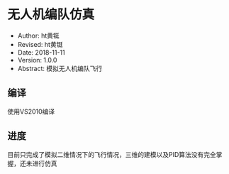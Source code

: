 #  无人机编队仿真
 - Author: ht黄铤
- Revised: ht黄铤 
- Date: 2018-11-11 
- Version: 1.0.0 
- Abstract: 模拟无人机编队飞行

## 编译
使用VS2010编译

## 进度
目前只完成了模拟二维情况下的飞行情况，三维的建模以及PID算法没有完全掌握，还未进行仿真
